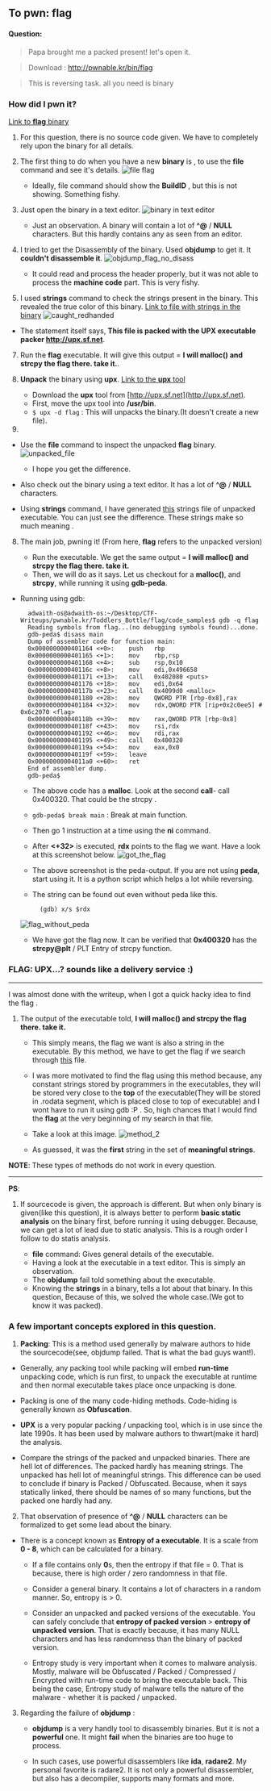 ﻿## To pwn: flag

#### Question: 

>Papa brought me a packed present! let's open it.

>Download : http://pwnable.kr/bin/flag

>This is reversing task. all you need is binary


### How did I pwn it?
[Link to **flag** binary](./code_samples/flag)

1. For this question, there is no source code given. We have to completely rely upon the binary for all details.

2. The first thing to do when you have a new **binary** is , to use the **file** command and see it's details. 
![file flag](./images/file_flag.png)

	* Ideally, file command should show the **BuildID** , but this is not showing. Something fishy.

3. Just open the binary in a text editor. 
![binary in text editor](./images/flag_texteditor.png)

	 * Just an observation. A binary will contain a lot of **^@** / **NULL** characters. But this hardly contains any as seen from an editor. 

4. I tried to get the Disassembly of the binary. Used **objdump** to get it. It **couldn't disassemble it**. 
![objdump_flag_no_disass](./images/objdump_flag_no_disass.png)
	
	* It could read and process the  header properly, but it was not able to process the **machine code** part. This is very fishy. 
	
5. I used **strings** command to check the strings present in the binary. This revealed the true color of this binary.
[Link to file with strings in the binary](./code_samples/flag.strings)
![caught_redhanded](./images/caught_redhanded.png)

* The statement itself says, **This file is packed with the UPX executable packer http://upx.sf.net**. 

7. Run the **flag** executable. It will give this output = **I will malloc() and strcpy the flag there. take it.**. 
	
8. **Unpack** the binary using **upx**.
[Link to the **upx** tool](./code_samples/upx)
	* Download the **upx** tool from [http://upx.sf.net](http://upx.sf.net).
	* First, move the upx tool into **/usr/bin**. 
	* `$ upx -d flag`	: This will unpacks the binary.(It doesn't create a new file).


9.  
* Use the **file** command to inspect the unpacked **flag** binary.
![unpacked_file](./images/file_unpacked_flag.png)
	* I hope you get the difference.

* Also check out the binary using a text editor. It has a lot of **^@** / **NULL** characters.

* Using **strings** command, I have generated [this](./code_samples/flag.unpacked.strings) strings file of unpacked executable.  You can just see the difference. These strings make so much meaning . 

8. The main job, pwning it! (From here, **flag** refers to the unpacked version)

	* Run the executable. We get the same output = **I will malloc() and strcpy the flag there. take it.**
	* Then, we will do as it says. Let us checkout for a **malloc()**, and **strcpy**, while running it using **gdb-peda**.
	
* Running using gdb: 

		adwaith-os@adwaith-os:~/Desktop/CTF-Writeups/pwnable.kr/Toddlers_Bottle/flag/code_samples$ gdb -q flag
		Reading symbols from flag...(no debugging symbols found)...done.
		gdb-peda$ disass main
		Dump of assembler code for function main:
		0x0000000000401164 <+0>:	push   rbp
		0x0000000000401165 <+1>:	mov    rbp,rsp
	    0x0000000000401168 <+4>:	sub    rsp,0x10
	    0x000000000040116c <+8>:	mov    edi,0x496658
	    0x0000000000401171 <+13>:	call   0x402080 <puts>
	    0x0000000000401176 <+18>:	mov    edi,0x64
	    0x000000000040117b <+23>:	call   0x4099d0 <malloc>
	    0x0000000000401180 <+28>:	mov    QWORD PTR [rbp-0x8],rax
	    0x0000000000401184 <+32>:	mov    rdx,QWORD PTR [rip+0x2c0ee5] # 0x6c2070 <flag>
	    0x000000000040118b <+39>:	mov    rax,QWORD PTR [rbp-0x8]
	    0x000000000040118f <+43>:	mov    rsi,rdx
	    0x0000000000401192 <+46>:	mov    rdi,rax
	    0x0000000000401195 <+49>:	call   0x400320
	    0x000000000040119a <+54>:	mov    eax,0x0
	    0x000000000040119f <+59>:	leave  
	    0x00000000004011a0 <+60>:	ret    
		End of assembler dump.
		gdb-peda$ 


	* The above code has a **malloc**. Look at the second **call**- call 0x400320. That could be the strcpy .
	
	* `gdb-peda$ break main`	: Break at main function.
	* Then go 1 instruction at a time using the **ni** command.
	* After **<+32>** is executed, **rdx** points to the flag we want. Have a look at this screenshot below.
	![got_the_flag](./images/got_the_flag.png)
	* The above screenshot is the peda-output. If you are not using **peda**, start using it. It is a python script which helps a lot while reversing. 
	* The string can be found out even without peda like this.
			
			(gdb) x/s $rdx
	![flag_without_peda](./images/flag_without_peda.png)
	
	* We have got the flag now. It can be verified that **0x400320** has the **strcpy@plt** / PLT Entry of strcpy function. 

### FLAG: UPX...? sounds like a delivery service :)
-----------
I was almost done with the writeup, when I got a quick hacky idea to find the flag .

1. The output of the executable told, **I will malloc() and strcpy the flag there. take it.** 
	
	* This simply means, the flag we want is also a string in the executable. By this method, we have to get the flag if we search through [this](./code_samples/flag.unpacked.strings) file. 
	
	* I was more motivated to find the flag using this method because, any constant strings stored by programmers in the executables, they will be stored very close to the **top** of the executable(They will be stored in .rodata segment, which is placed close to top of executable) and I wont have to run it using gdb :P . So, high chances that I would find the **flag** at the very beginning of my search in that file.
	
	* Take a look at this image.
![method_2](./images/method_2.png)

	* As guessed,  it was the **first** string in the set of **meaningful strings**. 
	
**NOTE**: These types of methods do not work in every question. 

--------------
**PS**: 

1.  If sourcecode is given, the approach is different. But when only binary is given(like this question), it is always better to perform **basic static analysis** on the binary first, before running it using debugger. Because, we can get a lot of lead due to static analysis. This is a rough order I follow to do statis analysis.

	* **file** command: Gives general details of the executable. 
	* Having a look at the executable in a text editor. This is simply an observation.
	* The **objdump** fail told something about the executable.
	* Knowing the **strings** in a binary, tells a lot about that binary. In this question, Because of this, we solved the whole case.(We got to know it was packed).

### A few important concepts explored in this question.

1. **Packing**: This is a method used generally by malware authors to hide the sourcecode(see, objdump failed. That is what the bad guys want!). 

*	Generally, any packing tool while packing will embed **run-time** unpacking code, which is run first, to unpack the executable at runtime and then normal executable takes place once unpacking is done.

* Packing is one of the many code-hiding methods. Code-hiding is generally known as **Obfuscation**. 

* **UPX** is a very popular packing / unpacking tool, which is in use since the late 1990s. It has been used by malware authors to thwart(make it hard) the analysis.

* Compare the strings of the packed and unpacked binaries. There are hell lot of differences. The packed hardly has meaning strings. The unpacked has hell lot of meaningful strings. This difference can be used to conclude if binary is Packed / Obfuscated. Because, when it says statically linked, there should be names of so many functions, but the packed one hardly had any.

2. That observation of presence of **^@** / **NULL**  characters can be formalized to get some lead about the binary. 

* There is a concept known as **Entropy of a executable**. It is a scale from **0 - 8**, which can be calculated for a binary.
	
	* If a file contains only **0**s, then the entropy if that file = 0. That is because, there is high order / zero randomness in that file.
	
	* Consider a general binary. It contains a lot of characters in a random manner. So, entropy is > 0.
	
	* Consider an unpacked and packed versions of the executable. You can safely conclude that **entropy of packed version** > **entropy of unpacked version**. That is exactly because, it has many NULL characters and has less randomness than the binary of packed version.
	
	* Entropy study is very important when it comes to malware analysis. Mostly, malware will be Obfuscated / Packed / Compressed / Encrypted with run-time code to bring the executable back. This being the case, Entropy study of malware tells the nature of the malware - whether it is packed / unpacked.  

3. Regarding the failure of **objdump** : 

	* **objdump** is a very handly tool to disassembly binaries. But it is not a **powerful** one. It might **fail** when the binaries are too huge to process. 
	
	* In such cases, use powerful disassemblers like **ida**, **radare2**. My personal favorite is radare2. It is not only a powerful disassembler, but also has a decompiler, supports many formats and more.


